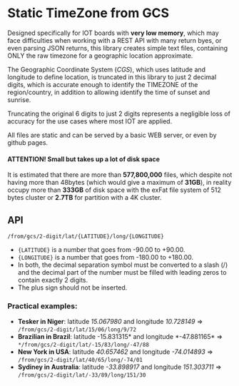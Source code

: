 # Static TimeZone from GCS

Designed specifically for IOT boards with **very low memory**, which may face difficulties when working with a REST API with many return byes, or even parsing JSON returns, this library creates simple text files, containing ONLY the raw timezone for a geographic location approximate.

The Geographic Coordinate System (_CGS_), which uses latitude and longitude to define location, is truncated in this library to just 2 decimal digits, which is accurate enough to identify the TIMEZONE of the region/country, in addition to allowing identify the time of sunset and sunrise.

Truncating the original 6 digits to just 2 digits represents a negligible loss of accuracy for the use cases where most IOT are applied.

All files are static and can be served by a basic WEB server, or even by github pages.

#### ATTENTION! Small but takes up a lot of disk space

It is estimated that there are more than **577,800,000** files, which despite not having more than 48bytes (which would give a maximum of **31GB**), in reality occupy more than **333GB** of disk space with the exFat file system of 512 bytes cluster or **2.7TB** for partition with a 4K cluster.

## API

`/from/gcs/2-digit/lat/{LATITUDE}/long/{LONGITUDE}`

- `{LATITUDE}` is a number that goes from -90.00 to +90.00.
- `{LONGITUDE}` is a number that goes from -180.00 to +180.00.
- In both, the decimal separation symbol must be converted to a slash (/) and the decimal part of the number must be filled with leading zeros to contain exactly 2 digits.
- The plus sign should not be inserted.

### Practical examples:

- **Tesker in Niger**: latitude _15.067980_ and longitude _10.728149_ => `/from/gcs/2-digit/lat/15/06/long/9/72`
- **Brazilian in Brazil**: latitude -15.831315* and longitude \*-47.881165\* => `*/from/gcs/2-digit/lat/-15/83/long/-47/88`
- **New York in USA**: latitude _40.657462_ and longitude _-74.014893_ => `/from/gcs/2-digit/lat/40/65/long/-74/01`
- **Sydiney in Australia**: latitude _-33.898917_ and longitude _151.303711_ => `/from/gcs/2-digit/lat/-33/89/long/151/30`

